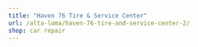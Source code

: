 ```yaml
---
title: "Haven 76 Tire & Service Center"
url: /alta-loma/haven-76-tire-and-service-center-2/
shop: car repair
---
```

